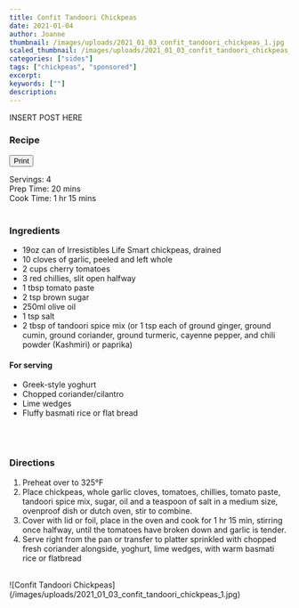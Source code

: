 ```yaml
---
title: Confit Tandoori Chickpeas
date: 2021-01-04
author: Joanne
thumbnail: /images/uploads/2021_01_03_confit_tandoori_chickpeas_1.jpg
scaled_thumbnail: /images/uploads/2021_01_03_confit_tandoori_chickpeas_0.jpg
categories: ["sides"]
tags: ["chickpeas", "sponsored"]
excerpt: 
keywords: [""]
description: 
---
```

<span class="blog-text">

INSERT POST HERE

<!--</br>
</br>
{{< youtube 2U5KL1buARQ >}}
</br>
</br>-->
</span>

### Recipe
<div print_button><form>
<input type="button" value="Print" class="btn__print" onClick="window.print()">
</form></div>

<div>Servings: <span itemprop="recipeYield">4</div>
<div>Prep Time: <meta itemprop="prepTime" content="PT20M">20 mins</div>
<div>Cook Time: <meta itemprop="cookTime" content="PT75M">1 hr 15 mins</div>
</br>

### Ingredients

* <span itemprop="recipeIngredient">19oz can of Irresistibles Life Smart chickpeas, drained </span>
* <span itemprop="recipeIngredient">10 cloves of garlic, peeled and left whole </span>
* <span itemprop="recipeIngredient">2 cups cherry tomatoes </span>
* <span itemprop="recipeIngredient">3 red chillies, slit open halfway</span>
* <span itemprop="recipeIngredient">1 tbsp tomato paste</span>
* <span itemprop="recipeIngredient">2 tsp brown sugar</span>
* <span itemprop="recipeIngredient">250ml olive oil</span>
* <span itemprop="recipeIngredient">1 tsp salt </span>
* <span itemprop="recipeIngredient">2 tbsp of tandoori spice mix (or 1 tsp each of ground ginger, ground cumin, ground coriander, ground turmeric, cayenne pepper, and chili powder (Kashmiri) or paprika) </span>

#### For serving
* <span itemprop="recipeIngredient">Greek-style yoghurt </span>
* <span itemprop="recipeIngredient">Chopped coriander/cilantro </span>
* <span itemprop="recipeIngredient">Lime wedges </span>
* <span itemprop="recipeIngredient">Fluffy basmati rice or flat bread </span>
</br>
</br>

### Directions
1. Preheat over to 325°F
2. Place chickpeas, whole garlic cloves, tomatoes, chillies, tomato paste, tandoori spice mix, sugar, oil and a teaspoon of salt in a medium size, ovenproof dish or dutch oven, stir to combine. 
3. Cover with lid or foil, place in the oven and cook for 1 hr 15 min, stirring once halfway, until the tomatoes have broken down and garlic is tender. 
4. Serve right from the pan or transfer to platter sprinkled with chopped fresh coriander alongside, yoghurt, lime wedges, with warm basmati rice or flatbread 

</br>
![Confit Tandoori Chickpeas](/images/uploads/2021_01_03_confit_tandoori_chickpeas_1.jpg)
